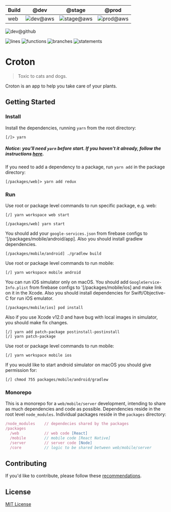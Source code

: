 
|Build|@dev|@stage|@prod|
|-|:-:|:-:|:-:|
|web|![dev@aws](https://codebuild.eu-west-2.amazonaws.com/badges?uuid=eyJlbmNyeXB0ZWREYXRhIjoidVcrTGg4WC9HUVVSM3ZvejZDVk5FS0k3TEdmYm02OXBidTZ5VUR2WDNjamtnWE5BWVl2MjlmR2NlczN3SnFpWHhOVDVObjllbjNaM1JNbzdTWlVGVWhZPSIsIml2UGFyYW1ldGVyU3BlYyI6IkJzQUlyZS9pVkhPSVJDZlciLCJtYXRlcmlhbFNldFNlcmlhbCI6MX0%3D&branch=dev)|![stage@aws](https://codebuild.eu-west-2.amazonaws.com/badges?uuid=eyJlbmNyeXB0ZWREYXRhIjoidVcrTGg4WC9HUVVSM3ZvejZDVk5FS0k3TEdmYm02OXBidTZ5VUR2WDNjamtnWE5BWVl2MjlmR2NlczN3SnFpWHhOVDVObjllbjNaM1JNbzdTWlVGVWhZPSIsIml2UGFyYW1ldGVyU3BlYyI6IkJzQUlyZS9pVkhPSVJDZlciLCJtYXRlcmlhbFNldFNlcmlhbCI6MX0%3D&branch=stage)|![prod@aws](https://codebuild.eu-west-2.amazonaws.com/badges?uuid=eyJlbmNyeXB0ZWREYXRhIjoidVcrTGg4WC9HUVVSM3ZvejZDVk5FS0k3TEdmYm02OXBidTZ5VUR2WDNjamtnWE5BWVl2MjlmR2NlczN3SnFpWHhOVDVObjllbjNaM1JNbzdTWlVGVWhZPSIsIml2UGFyYW1ldGVyU3BlYyI6IkJzQUlyZS9pVkhPSVJDZlciLCJtYXRlcmlhbFNldFNlcmlhbCI6MX0%3D&branch=prod)|

![dev@github](https://github.com/dubbha/croton/workflows/WEB-CI-common/badge.svg?branch=dev)

![lines](http://croton.cf:8080/coverage/badge-lines.svg) ![functions](http://croton.cf:8080/coverage/badge-functions.svg) ![branches](http://croton.cf:8080/coverage/badge-branches.svg) ![statements](http://croton.cf:8080/coverage/badge-statements.svg)


# Croton

> Toxic to cats and dogs.

Croton is an app to help you take care of your plants.

## Getting Started
### Install
Install the dependencies, running `yarn` from the root directory:
```
[/]> yarn
``` 
##### *Notice: you'll need `yarn` before start. If you haven't it already, follow the instructions [here](https://yarnpkg.com/getting-started/install).*

If you need to add a dependency to a package, run `yarn add` in the package directory:
```
[/packages/web]> yarn add redux
```

### Run
Use root or package level commands to run specific package, e.g. web:
```
[/] yarn workspace web start

[/packages/web] yarn start
```
You should add your `google-services.json` from firebase configs to '[/packages/mobile/android/app].
Also you should install gradlew dependencies.
```
[/packages/mobile/android] ./gradlew build
```
Use root or package level commands to run mobile:
```
[/] yarn workspace mobile android
```
You can run iOS simulator only on macOS.
You should add `GoogleService-Info.plist` from firebase configs to '[/packages/mobile/ios] and make link on it in the Xcode.
Also you should install dependencies for Swift/Objective-C for run iOS emulator.
```
[/packages/mobile/ios] pod install
```
Also if you use Xcode v12.0 and have bug with local images in simulator, you should make fix changes.
```
[/] yarn add patch-package postinstall-postinstall
[/] yarn patch-package     
```
Use root or package level commands to run mobile:
```
[/] yarn workspace mobile ios

```
If you would like to start android simulator on macOS you should give permission for:
```
[/] chmod 755 packages/mobile/android/gradlew
```

### Monorepo
This is a monorepo for a `web/mobile/server` development, intending to share as much dependencies and code as possible. Dependencies reside in the root level `node_modules`. Individual packages reside in the `packages` directory:

```js
/node_modules    // dependecies shared by the packages
/packages
  /web           // web code [React]
  /mobile        // mobile code [React Native]
  /server        // server code [Node]
  /core          // logic to be shared between web/mobile/server
```

## Contributing
If you'd like to contribute, please follow these [recommendations](CONTRIBUTING.md).

## License
[MIT License](https://opensource.org/licenses/MIT)
